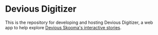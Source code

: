 # Devious Digitizer

This is the repository for developing and hosting Devious Digitizer, a web app to help explore [Devious Skooma's interactive stories](https://subscribestar.adult/devious-skooma).